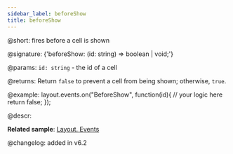 ```yaml
---
sidebar_label: beforeShow
title: beforeShow
---          
```


@short: fires before a cell is shown

@signature: {'beforeShow: (id: string) => boolean | void;'}

@params:
`id: string` - the id of a cell

@returns:
Return `false` to prevent a cell from being shown; otherwise, `true`.

@example:
layout.events.on("BeforeShow", function(id){
	// your logic here
    return false;
});

@descr:

**Related sample**: [Layout. Events](https://snippet.dhtmlx.com/fyxw0map)

@changelog:
added in v6.2
